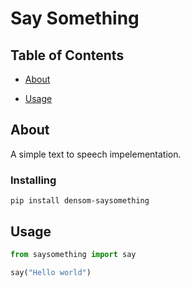 # Say Something

## Table of Contents

- [About](#about)

- [Usage](#usage)

## About <a name = "about"></a>

A simple text to speech impelementation.

### Installing

```
pip install densom-saysomething
```

## Usage <a name = "usage"></a>

```python
from saysomething import say

say("Hello world")
```
